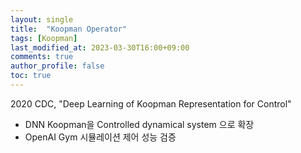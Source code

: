 ```yaml
---
layout: single
title:  "Koopman Operator"
tags: [Koopman]
last_modified_at: 2023-03-30T16:00+09:00
comments: true
author_profile: false
toc: true
---
```




2020 CDC, "Deep Learning of Koopman Representation for Control"
- DNN Koopman을 Controlled dynamical system 으로 확장
- OpenAI Gym 시뮬레이션 제어 성능 검증


<!-- ## Wha

Koopman Operator는 비선형 시스템을 (by evolving functions of the state "as known as observable function") infinite-dim.의 선형 시스템으로 표현해주는 Operator.

(In application) infinite-dim.으로 표현하는 것은 어렵기 때문에 finite-dim.의 선형 시스템으로 근사화하여 표현함.

$$
x_{k+1} = f(x_k)
$$ -->

<!-- Linear MPC와 비슷한 연산량으로 NMPC와 비슷한 performance를 보여줌. -->


<!-- ## References
[1] Ian Abraham et al., "[Model-Based Control Using Koopman Operators](https://arxiv.org/pdf/1709.01568.pdf)", RSS 2017 (citation 90&uarr;)

[2] Ian Abraham et al., "[Active Learning of Dynamics for Data-Driven Control Using Koopman Operators](https://ieeexplore.ieee.org/abstract/document/8759089)", IEEE Transactions on Robotics 2019 (citation 90&uarr;)

[3] Brunton, Steven L., et al. "[Koopman invariant subspaces and finite linear representations of nonlinear dynamical systems for control](https://journals.plos.org/plosone/article?id=10.1371/journal.pone.0150171)", PloS one 2016 (citation 380&uarr;) -->
